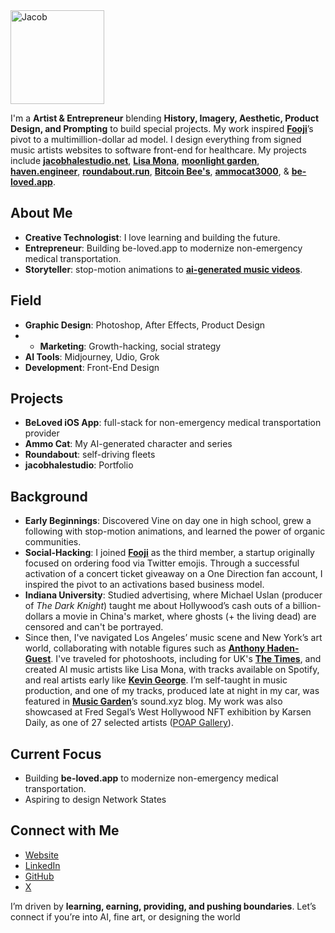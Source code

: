 <img src="https://avatars.githubusercontent.com/u/94732917?v=4" alt="Jacob" width="150" height="150">

I'm a **Artist & Entrepreneur** blending **History, Imagery, Aesthetic, Product Design, and Prompting** to build special projects. My work inspired [**Fooji**](https://fooji.com/)’s pivot to a multimillion-dollar ad model. I design everything from signed music artists websites to software front-end for healthcare. My projects include [**jacobhalestudio.net**](https://jacobhalestudio.net), [**Lisa Mona**](https://www.youtube.com/watch?v=0WxiY5idz-Q&list=OLAK5uy_k9Z0xjH9Dl3RkjzwKESBF3lQVsXwqDMGA), [**moonlight garden**](https://haven.engineer/moonlight-garden), [**haven.engineer**](https://haven.engineer), [**roundabout.run**](https://roundabout.run), [**Bitcoin Bee's**](https://haven.engineer/bitcoinbank), [**ammocat3000**](https://ammocat3000.com), & [**be-loved.app**](http://be-loved.app/about).

## About Me

- **Creative Technologist**: I love learning and building the future.
- **Entrepreneur**: Building be-loved.app to modernize non-emergency medical transportation.
- **Storyteller**:  stop-motion animations to [**ai-generated music videos**](https://twejikjgxkzmphocbvpt.supabase.co/storage/v1/object/public/images//Only%20Love%20clip.mp4).

## Field

- **Graphic Design**: Photoshop, After Effects, Product Design
- - **Marketing**: Growth-hacking, social strategy
- **AI Tools**: Midjourney, Udio, Grok
- **Development**: Front-End Design


## Projects

- **BeLoved iOS App**: full-stack for non-emergency medical transportation provider
- **Ammo Cat**: My AI-generated character and series
- **Roundabout**: self-driving fleets
- **jacobhalestudio**: Portfolio

## Background

- **Early Beginnings**: Discovered Vine on day one in high school, grew a following with stop-motion animations, and learned the power of organic communities.
- **Social-Hacking**: I joined [**Fooji**](https://fooji.com/) as the third member, a startup originally focused on ordering food via Twitter emojis. Through a successful activation of a concert ticket giveaway on a One Direction fan account, I inspired the pivot to an activations based business model.
- **Indiana University**: Studied advertising, where Michael Uslan (producer of *The Dark Knight*) taught me about Hollywood’s cash outs of a billion-dollars a movie in China's market, where ghosts (+ the living dead) are censored and can't be portrayed.
- Since then, I've navigated Los Angeles’ music scene and New York’s art world, collaborating with notable figures such as [**Anthony Haden-Guest**](https://news.artnet.com/art-world/jean-michel-basquiat-death-542345). I've traveled for photoshoots, including for UK's [**The Times**](https://pagesix.com/wp-content/uploads/sites/3/2022/05/IMG_37841-1.jpg), and created AI music artists like Lisa Mona, with tracks available on Spotify, and real artists early like [**Kevin George**](https://notion.online/when-youre-alone-by-kevin-george/). I’m self-taught in music production, and one of my tracks, produced late at night in my car, was featured in [**Music Garden**](https://www.sound.xyz/0x3e882b64b26a9351e7312e40649a43947b38091f/post/b899bfca-1719-4fbf-8e92-748af6b2ef04)’s sound.xyz blog. My work was also showcased at Fred Segal’s West Hollywood NFT exhibition by Karsen Daily, as one of 27 selected artists ([POAP Gallery](https://27times.xyz/)).

## Current Focus

- Building **be-loved.app** to modernize non-emergency medical transportation.
- Aspiring to design Network States

## Connect with Me

- [Website](https://jacobhalestudio.net)
- [LinkedIn](https://www.linkedin.com/in/jacobhalestudio)
- [GitHub](https://github.com/sailorjacob)
- [X](https://x.com/killmefxster)

I’m driven by **learning, earning, providing, and pushing boundaries**. Let’s connect if you’re into AI, fine art, or designing the world
